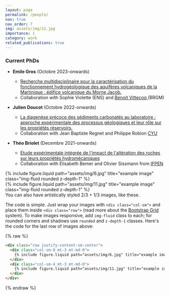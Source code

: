 ```yaml
---
layout: page
permalink: /people/
nav: true
nav_order: 7
img: assets/img/12.jpg
importance: 1
category: work
related_publications: true
---
```

<h3>Current PhDs </h3>

* **Emile Gros** (Octobre 2023-onwards)
  *  <a href="https://theses.fr/s377820"> Recherche multidisciplinaire pour la caractérisation du fonctionnement hydrogéologique des aquifères volcaniques de la Martinique : édifice volcanique du Morne Jacob. </a>  
  *  Collaboration with Sophie Violette (ENS) and  <a href="https://mq.linkedin.com/in/benoit-vittecoq-brgm-martinique"> Benoit Vittecoq </a> (BRGM)
 
* **Julien Doucot** (Octobre 2022-onwards)
  *   <a href="https://theses.fr/s348406"> La diagenèse précoce des sédiments carbonatés au laboratoire : approche expérimentale des processus géologiques et leur rôle sur les propriétés réservoirs. </a>
  *   Collaboration with Jean Baptiste Regnet and Philippe Robion <a href="https://gec.cyu.fr/"> CYU </a>

* **Théo Briolet** (Decembre 2021-onwards)
  *   <a href="https://theses.fr/s298987"> Etude expérimentale intégrée de l'impact de l'altération des roches sur leurs propriétés hydromécaniques </a>
  *   Collaboration with Elisabeth Bemer and Olivier Sissmann from <a href="https://www.ifpenergiesnouvelles.fr/">IFPEN </a>






<div class="row justify-content-sm-center">
    <div class="col-sm-8 mt-3 mt-md-0">
        {% include figure.liquid path="assets/img/6.jpg" title="example image" class="img-fluid rounded z-depth-1" %}
    </div>
    <div class="col-sm-4 mt-3 mt-md-0">
        {% include figure.liquid path="assets/img/11.jpg" title="example image" class="img-fluid rounded z-depth-1" %}
    </div>
</div>
<div class="caption">
    You can also have artistically styled 2/3 + 1/3 images, like these.
</div>

The code is simple.
Just wrap your images with `<div class="col-sm">` and place them inside `<div class="row">` (read more about the <a href="https://getbootstrap.com/docs/4.4/layout/grid/">Bootstrap Grid</a> system).
To make images responsive, add `img-fluid` class to each; for rounded corners and shadows use `rounded` and `z-depth-1` classes.
Here's the code for the last row of images above:

{% raw %}

```html
<div class="row justify-content-sm-center">
  <div class="col-sm-8 mt-3 mt-md-0">
    {% include figure.liquid path="assets/img/6.jpg" title="example image" class="img-fluid rounded z-depth-1" %}
  </div>
  <div class="col-sm-4 mt-3 mt-md-0">
    {% include figure.liquid path="assets/img/11.jpg" title="example image" class="img-fluid rounded z-depth-1" %}
  </div>
</div>
```

{% endraw %}
